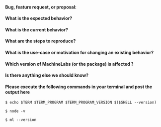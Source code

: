 #### Bug, feature request, or proposal:


#### What is the expected behavior?


#### What is the current behavior?


#### What are the steps to reproduce?


#### What is the use-case or motivation for changing an existing behavior?


#### Which version of MachineLabs (or the package) is affected ?


#### Is there anything else we should know?

#### Please execute the following commands in your terminal and post the output here

```
$ echo $TERM $TERM_PROGRAM $TERM_PROGRAM_VERSION $($SHELL --version)
```

```
$ node -v
```

```
$ ml --version
```
